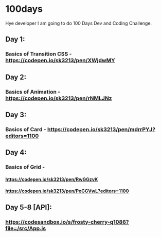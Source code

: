 # 100days
Hye developer I am going to do 100 Days Dev and Coding Challenge.
## Day 1:
### Basics of Transition CSS - https://codepen.io/sk3213/pen/XWjdwMY
## Day 2:
### Basics of Animation - https://codepen.io/sk3213/pen/rNMLJNz
## Day 3:
### Basics of Card - https://codepen.io/sk3213/pen/mdrrPYJ?editors=1100
## Day 4:
### Basics of Grid -
#### https://codepen.io/sk3213/pen/RwGGzvK
#### https://codepen.io/sk3213/pen/PoGGVwL?editors=1100
## Day 5-8 [API]:
### https://codesandbox.io/s/frosty-cherry-q1086?file=/src/App.js
